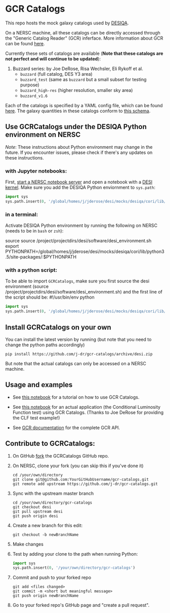 # GCR Catalogs

This repo hosts the mock galaxy catalogs used by [DESIQA](https://github.com/j-dr/descqa).

On a NERSC machine, all these catalogs can be directly accessed through the "Generic Catalog Reader" (GCR) inferface.
More information about GCR can be found [here](https://github.com/yymao/generic-catalog-reader).

Currently these sets of catalogs are available (**Note that these catalogs are not perfect and will continue to be updated**):

1. Buzzard series: 
   by Joe DeRose, Risa Wechsler, Eli Rykoff et al.
   - `buzzard` (full catalog, DES Y3 area)
   - `buzzard_test` (same as `buzzard` but a small subset for testing purpose)
   - `buzzard_high-res` (higher resolution, smaller sky area)
   - `buzzard_v1.6`
      
Each of the catalogs is specified by a YAML config file, which can be found [here](https://github.com/j-dr/gcr-catalogs/tree/desi/GCRCatalogs/catalog_configs). The galaxy quantities in these catalogs conform to [this schema](https://docs.google.com/document/d/1rUsImkBkjjw82Xa_-3a8VMV6K9aYJ8mXioaRhz0JoqI/edit).

## Use GCRCatalogs under the DESIQA Python environment on NERSC

_Note_: These instructions about Python environment may change in the future. If you encounter issues, please check if there's any updates on these instructions.

### with Jupyter notebooks:

First, [start a NERSC notebook server](https://jupyter-dev.nersc.gov) and open a notebook with a [DESI kernel](https://desi.lbl.gov/trac/wiki/Computing/JupyterAtNERSC). Make sure you add the DESIQA Python enviornment to `sys.path`:

```python
import sys
sys.path.insert(0, '/global/homes/j/jderose/desi/mocks/desiqa/cori/lib/python3.5/site-packages/')
```

### in a terminal:

Activate DESIQA Python environment by running the following on NERSC (needs to be in `bash` or `zsh`):

source source /project/projectdirs/desi/software/desi_environment.sh
export PYTHONPATH=/global/homes/j/jderose/desi/mocks/desiqa/cori/lib/python3.5/site-packages/:$PYTHONPATH

### with a python script: 

To be able to import `GCRCatalogs`, make sure you first source the desi environment (source /project/projectdirs/desi/software/desi_environment.sh) and the first line of the script should be:
#!/usr/bin/env python
```python
import sys
sys.path.insert(0, '/global/homes/j/jderose/desi/mocks/desiqa/cori/lib/python3.5/site-packages/')
```

## Install GCRCatalogs on your own

You can install the latest version by running (but note that you need to change the python paths accordingly) 

    pip install https://github.com/j-dr/gcr-catalogs/archive/desi.zip

But note that the actual catalogs can only be accessed on a NERSC machine. 


## Usage and examples

- See [this notebook](https://github.com/j-dr/gcr-catalogs/blob/desi/examples/GCRCatalogs%20Demo.ipynb) for a tutorial on how to use GCR Catalogs.

- See [this notebook](https://github.com/j-dr/gcr-catalogs/blob/desi/examples/CLF%20Test.ipynb) for an actual application (the Conditional  Luminosity Function test) using GCR Catalogs. (Thanks to Joe DeRose for providing the CLF test example!)

- See [GCR documentation](https://yymao.github.io/generic-catalog-reader/index.html) for the complete GCR API.


## Contribute to GCRCatalogs:

1. On GitHub [fork](https://guides.github.com/activities/forking/) the GCRCatalogs GitHub repo.

2. On NERSC, clone your fork (you can skip this if you've done it)

       cd /your/own/directory
       git clone git@github.com:YourGitHubUsername/gcr-catalogs.git
       git remote add upstream https://github.com/j-dr/gcr-catalogs.git


3. Sync with the upstream master branch

       cd /your/own/directory/gcr-catalogs
       git checkout desi
       git pull upstream desi
       git push origin desi

4. Create a new branch for this edit:

       git checkout -b newBranchName

5. Make changes

6. Test by adding your clone to the path when running Python: 
   ```python
   import sys
   sys.path.insert(0, '/your/own/directory/gcr-catalogs')
   ```

7. Commit and push to your forked repo

       git add <files changed>
       git commit -m <short but meaningful message>
       git push origin newBranchName


8. Go to your forked repo's GitHub page and "create a pull request". 
